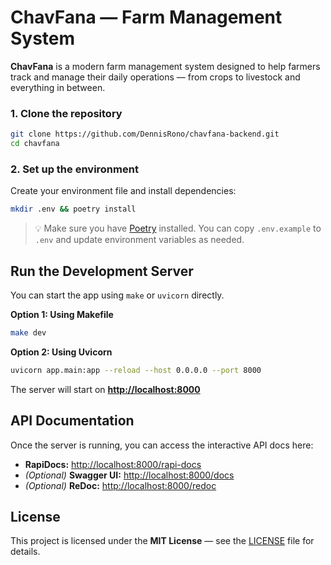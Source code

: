 # ChavFana — Farm Management System

**ChavFana** is a modern farm management system designed to help farmers track and manage their daily operations — from crops to livestock and everything in between.

### 1. Clone the repository

```bash
git clone https://github.com/DennisRono/chavfana-backend.git
cd chavfana
```

### 2. Set up the environment

Create your environment file and install dependencies:

```bash
mkdir .env && poetry install
```

> 💡 Make sure you have [Poetry](https://python-poetry.org/docs/) installed.
> You can copy `.env.example` to `.env` and update environment variables as needed.

## Run the Development Server

You can start the app using `make` or `uvicorn` directly.

**Option 1: Using Makefile**

```bash
make dev
```

**Option 2: Using Uvicorn**

```bash
uvicorn app.main:app --reload --host 0.0.0.0 --port 8000
```

The server will start on **[http://localhost:8000](http://localhost:8000)**

## API Documentation

Once the server is running, you can access the interactive API docs here:

- **RapiDocs:** [http://localhost:8000/rapi-docs](http://localhost:8000/rapi-docs)
- _(Optional)_ **Swagger UI:** [http://localhost:8000/docs](http://localhost:8000/docs)
- _(Optional)_ **ReDoc:** [http://localhost:8000/redoc](http://localhost:8000/redoc)


## License

This project is licensed under the **MIT License** — see the [LICENSE](LICENSE) file for details.
